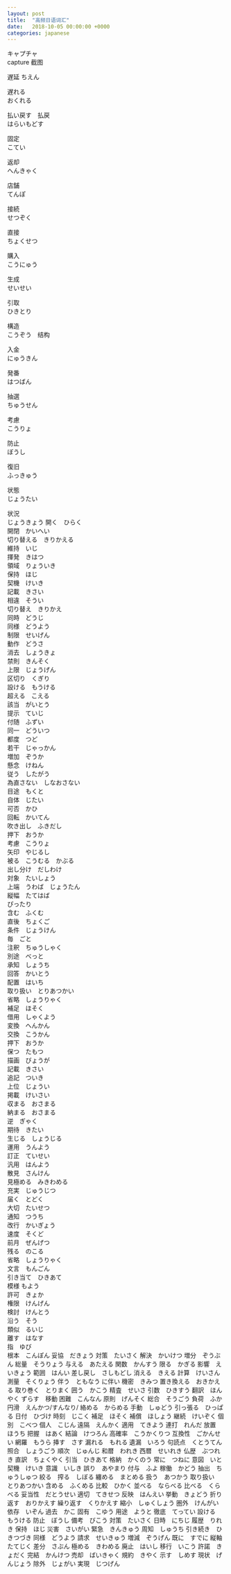 ```yaml
---
layout: post
title:  "高频日语词汇"
date:   2018-10-05 00:00:00 +0000
categories: japanese
---
```


キャプチャ  
capture 截图

遅延
ちえん

遅れる  
おくれる

払い戻す　払戻  
はらいもどす

固定  
こてい

返却  
へんきゃく

店舗  
てんぽ

接続  
せつぞく

直接  
ちょくせつ

購入  
こうにゅう

生成  
せいせい

引取  
ひきとり

構造  
こうぞう　结构

入金  
にゅうきん

発番  
はつばん

抽選  
ちゅうせん

考慮  
こうりょ

防止  
ぼうし

復旧  
ふっきゅう

状態    
じょうたい

状況   
じょうきょう
開く　ひらく  
開閉　かいへい  
切り替える　きりかえる  
維持　いじ  
揮発　きはつ  
領域　りょういき  
保持　ほじ  
契機　けいき  
記載　きさい  
相違　そうい  
切り替え　きりかえ  
同時　どうじ  
同様　どうよう  
制限　せいげん  
動作　どうさ  
消去　しょうきょ  
禁則　きんそく  
上限　じょうげん  
区切り　くぎり  
設ける　もうける  
超える　こえる  
該当　がいとう  
提示　ていじ  
付随　ふずい  
同一　どういつ  
都度　つど  
若干　じゃっかん  
増加　ぞうか  
懸念　けねん  
従う　したがう  
為直さない　しなおさない  
目途　もくと  
自体　じたい  
可否　かひ  
回転　かいてん  
吹き出し　ふきだし  
押下　おうか  
考慮　こうりょ  
矢印　やじるし  
被る　こうむる　かぶる  
出し分け　だしわけ  
対象　たいしょう  
上端　うわば　じょうたん  
縦幅　たてはば  
ぴったり　  
含む　ふくむ  
直後　ちょくご  
条件　じょうけん  
毎　ごと  
注釈　ちゅうしゃく  
別途　べっと  
承知　しょうち  
回答　かいとう  
配置　はいち  
取り扱い　とりあつかい  
省略　しょうりゃく  
補足　ほそく  
借用　しゃくよう  
変換　へんかん  
交換　こうかん  
押下　おうか  
保つ　たもつ  
描画　びょうが  
記載　きさい  
追記　ついき  
上位　じょうい  
掲載　けいさい  
収まる　おさまる  
納まる　おさまる  
逆　ぎゃく  
期待　きたい    
生じる　しょうじる  
運用　うんよう  
訂正　ていせい  
汎用　はんよう  
散見　さんけん    
見極める　みきわめる  
充実　じゅうじつ  
届く　とどく  
大切　たいせつ  
通知　つうち  
改行　かいぎょう  
速度　そくど  
前月　ぜんげつ  
残る　のこる  
省略　しょうりゃく  
文言　もんごん  
引き当て　ひきあて  
模様 もよう  
許可　きょか  
権限　けんげん  
検討　けんとう  
沿う　そう  
類似　るいじ  
離す　はなす  
指　ゆび  
根本　こんぽん
妥協　だきょう
対策　たいさく
解決　かいけつ
増分　ぞうぶん
総量　そうりょう
与える　あたえる
関数　かんすう
限る　かぎる
影響　えいきょう
範囲　はんい
差し戻し　さしもどし
消える　きえる
計算　けいさん
測量　そくりょう
伴う　ともなう
に伴い
機密　きみつ
置き換える　おきかえる
取り巻く　とりまく
囲う　かこう
精査　せいさ
引数　ひきすう
翻訳　ほんやく
ずらす　移動
困難　こんなん
原則　げんそく
総合　そうごう
負荷　ふか
円滑　えんかつ/すんなり/
絡める　からめる
手動　しゅどう
引っ張る　ひっぱる
日付　ひづけ
時刻　じこく
補足　ほそく
補償　ほしょう
継続　けいぞく
個別　こべつ
個人　こじん
遠隔　えんかく
適用　てきよう
連打　れんだ
放置　ほうち
把握　はあく
結論　けつろん
高確率　こうかくりつ
互換性　ごかんせい
網羅　もうら
挿す　さす
漏れる　もれる
遺漏　いろう
句読点　くとうてん
照合　しょうごう
順次　じゅんじ
和暦　われき
西暦　せいれき
仏歴　ぶつれき
直訳　ちょくやく
引当　ひきあて
格納　かくのう
常に　つねに
意図　いと
契機　けいき
意識　いしき
誤り　あやまり
付与　ふよ
稼働　かどう
抽出　ちゅうしゅつ
絞る　搾る　しぼる
纏める　まとめる
扱う　あつかう
取り扱い　とりあつかい
含める　ふくめる
比較　ひかく
並べる　ならべる
比べる　くらべる
妥当性　だとうせい
適切　てきせつ
反映　はんえい
挙動　きょどう
折り返す　おりかえす
繰り返す　くりかえす
縮小　しゅくしょう
圏外　けんがい
依存　いぞん
過去　かこ
固有　こゆう
用途　ようと
徹底　てってい
設ける　もうける
防止　ぼうし
備考　びこう
対策　たいさく
日時　にちじ
履歴　りれき
保持　ほじ
災害　さいがい
緊急　きんきゅう
周知　しゅうち
引き続き　ひきつづき
同様　どうよう
請求　せいきゅう
増減　ぞうげん
既に　すでに
縦軸　たてじく
差分　さぶん
極める　きわめる
廃止　はいし
移行　いこう
許諾　きょだく
完結　かんけつ
売却　ばいきゃく
規約　きやく
示す　しめす
現状　げんじょう
除外　じょがい
実現　じつげん





